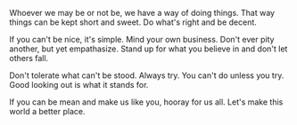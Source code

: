Whoever we may be or not be, we have a way of doing things.
That way things can be kept short and sweet.
Do what's right and be decent.

If you can't be nice, it's simple. Mind your own business.
Don't ever pity another, but yet empathasize.
Stand up for what you believe in and don't let others fall.

Don't tolerate what can't be stood. Always try. You can't do unless you try.
Good looking out is what it stands for.

If you can be mean and make us like you, hooray for us all.
Let's make this world a better place.
